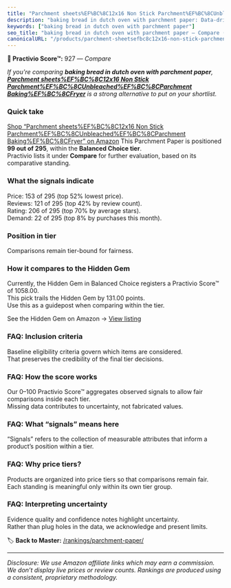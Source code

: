 ```yaml
---
title: "Parchment sheets%EF%BC%8C12x16 Non Stick Parchment%EF%BC%8CUnbleached%EF%BC%8CParchment Baking%EF%BC%8CFryer"
description: "baking bread in dutch oven with parchment paper: Data-driven ranking using the Practivio Score™. Positioned by quality, value, demand, findability, momentum."
keywords: ["baking bread in dutch oven with parchment paper"]
seo_title: "baking bread in dutch oven with parchment paper — Compare (2025)"
canonicalURL: "/products/parchment-sheetsefbc8c12x16-non-stick-parchmentefbc8cunbleachedefbc8cparchment-bakingefbc8cfryer-B0DNQ555Z3/"
---
```


**🛒 Practivio Score™:** 927 — _Compare_


*If you're comparing **baking bread in dutch oven with parchment paper**, **[Parchment sheets%EF%BC%8C12x16 Non Stick Parchment%EF%BC%8CUnbleached%EF%BC%8CParchment Baking%EF%BC%8CFryer](https://www.amazon.com/dp/B0DNQ555Z3?tag=practivio-20)** is a strong alternative to put on your shortlist.*
### Quick take
[Shop “Parchment sheets%EF%BC%8C12x16 Non Stick Parchment%EF%BC%8CUnbleached%EF%BC%8CParchment Baking%EF%BC%8CFryer” on Amazon](https://www.amazon.com/dp/B0DNQ555Z3?tag=practivio-20)
This Parchment Paper is positioned **99 out of 295**, within the **Balanced Choice tier**.  
Practivio lists it under **Compare** for further evaluation, based on its comparative standing.

### What the signals indicate
Price: 153 of 295 (top 52% lowest price).  
Reviews: 121 of 295 (top 42% by review count).  
Rating: 206 of 295 (top 70% by average stars).  
Demand: 22 of 295 (top 8% by purchases this month).

### Position in tier
Comparisons remain tier-bound for fairness.

### How it compares to the Hidden Gem
Currently, the Hidden Gem in Balanced Choice registers a Practivio Score™ of 1058.00.  
This pick trails the Hidden Gem by 131.00 points.  
Use this as a guidepost when comparing within the tier.  

See the Hidden Gem on Amazon → [View listing](https://www.amazon.com/dp/B0B6PLG6G2?tag=practivio-20)

### FAQ: Inclusion criteria
Baseline eligibility criteria govern which items are considered.  
That preserves the credibility of the final tier decisions.

### FAQ: How the score works
Our 0–100 Practivio Score™ aggregates observed signals to allow fair comparisons inside each tier.  
Missing data contributes to uncertainty, not fabricated values.

### FAQ: What “signals” means here
“Signals” refers to the collection of measurable attributes that inform a product’s position within a tier.

### FAQ: Why price tiers?
Products are organized into price tiers so that comparisons remain fair.  
Each standing is meaningful only within its own tier group.

### FAQ: Interpreting uncertainty
Evidence quality and confidence notes highlight uncertainty.  
Rather than plug holes in the data, we acknowledge and present limits.

<!-- Missing template for Compare/CompareWithinPriceClass -->


🏷️ **Back to Master:** [/rankings/parchment-paper/](/rankings/parchment-paper/)

---
_Disclosure: We use Amazon affiliate links which may earn a commission. We don’t display live prices or review counts. Rankings are produced using a consistent, proprietary methodology._
